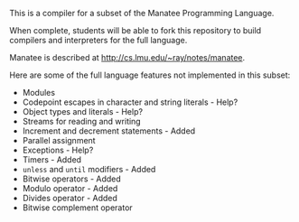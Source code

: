 
This is a compiler for a subset of the Manatee Programming Language.

When complete, students will be able to fork this repository to build compilers
and interpreters for the full language.

Manatee is described at http://cs.lmu.edu/~ray/notes/manatee.

Here are some of the full language features not implemented in this subset:

* Modules
* Codepoint escapes in character and string literals        - Help?
* Object types and literals                                 - Help?
* Streams for reading and writing
* Increment and decrement statements                        - Added
* Parallel assignment
* Exceptions                                                - Help?
* Timers                                                    - Added
* `unless` and `until` modifiers                            - Added
* Bitwise operators                                         - Added
* Modulo operator                                           - Added
* Divides operator                                          - Added
* Bitwise complement operator


